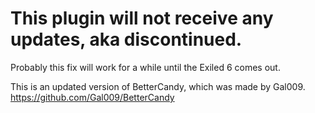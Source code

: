 # This plugin will not receive any updates, aka discontinued. 
Probably this fix will work for a while until the Exiled 6 comes out.

This is an updated version of BetterCandy, which was made by Gal009.
https://github.com/Gal009/BetterCandy

